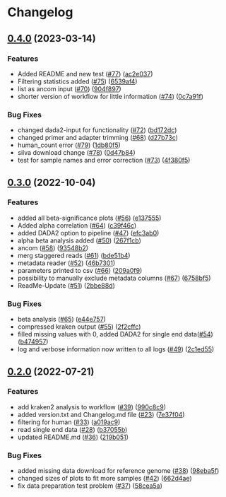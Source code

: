 # Changelog

## [0.4.0](https://github.com/IKIM-Essen/16S/compare/v0.3.0...v0.4.0) (2023-03-14)


### Features

* Added README and new test ([#77](https://github.com/IKIM-Essen/16S/issues/77)) ([ac2e037](https://github.com/IKIM-Essen/16S/commit/ac2e0376046a874daa63710c01f18bb504131b5c))
* Filtering statistics added ([#75](https://github.com/IKIM-Essen/16S/issues/75)) ([6539af4](https://github.com/IKIM-Essen/16S/commit/6539af440b006b797fba1d9719e2f99bd493cd87))
* list as ancom input ([#70](https://github.com/IKIM-Essen/16S/issues/70)) ([904f897](https://github.com/IKIM-Essen/16S/commit/904f89748e468a84f1af9169a5dd25d3f2dc734f))
* shorter version of workflow for little information ([#74](https://github.com/IKIM-Essen/16S/issues/74)) ([0c7a91f](https://github.com/IKIM-Essen/16S/commit/0c7a91f58c3efe2b625ec97ae26b9f09d8ef3429))


### Bug Fixes

* changed dada2-input for functionality ([#72](https://github.com/IKIM-Essen/16S/issues/72)) ([bd172dc](https://github.com/IKIM-Essen/16S/commit/bd172dcacecbfadbaa178c34a8c3f9ba4875e286))
* changed primer and adapter trimming ([#68](https://github.com/IKIM-Essen/16S/issues/68)) ([d27b73c](https://github.com/IKIM-Essen/16S/commit/d27b73c939373d3aedb392a97991aba8e5c7b60f))
* human_count error ([#79](https://github.com/IKIM-Essen/16S/issues/79)) ([1db80f5](https://github.com/IKIM-Essen/16S/commit/1db80f50a1cbf38c0c97689f16e6ea8f3b32d7d6))
* silva download change ([#78](https://github.com/IKIM-Essen/16S/issues/78)) ([0d47b84](https://github.com/IKIM-Essen/16S/commit/0d47b841a135998209d6e4691a3012d0cd69e2bf))
* test for sample names and error correction ([#73](https://github.com/IKIM-Essen/16S/issues/73)) ([4f380f5](https://github.com/IKIM-Essen/16S/commit/4f380f59835167b96e3062eca6cffe1640e11f8f))

## [0.3.0](https://github.com/IKIM-Essen/16S/compare/v0.2.0...v0.3.0) (2022-10-04)


### Features

* added all beta-significance plots ([#56](https://github.com/IKIM-Essen/16S/issues/56)) ([e137555](https://github.com/IKIM-Essen/16S/commit/e137555ddaf709057b8913dff39d168c017820c9))
* Added alpha correlation ([#64](https://github.com/IKIM-Essen/16S/issues/64)) ([c39f46c](https://github.com/IKIM-Essen/16S/commit/c39f46ce06f6015c8a129ec8fa454cbfa00c78bd))
* added DADA2 option to pipeline ([#47](https://github.com/IKIM-Essen/16S/issues/47)) ([efc3ab0](https://github.com/IKIM-Essen/16S/commit/efc3ab0e67ab8675131cc8d7e6490bc38ffffe4a))
* alpha beta analysis added ([#50](https://github.com/IKIM-Essen/16S/issues/50)) ([267f1cb](https://github.com/IKIM-Essen/16S/commit/267f1cbc3a80d381b1f81f3e4adf9ba60e6342c4))
* ancom ([#58](https://github.com/IKIM-Essen/16S/issues/58)) ([93548b2](https://github.com/IKIM-Essen/16S/commit/93548b2677d3f91d8bb04302ce643876fe16a7f9))
* merg staggered reads ([#61](https://github.com/IKIM-Essen/16S/issues/61)) ([bde51b4](https://github.com/IKIM-Essen/16S/commit/bde51b401046d9235afff2ce7f91469626074e05))
* metadata reader ([#52](https://github.com/IKIM-Essen/16S/issues/52)) ([46b7301](https://github.com/IKIM-Essen/16S/commit/46b7301cb453007e2616d3f40b7e083bdf079dbe))
* parameters printed to csv ([#66](https://github.com/IKIM-Essen/16S/issues/66)) ([209a0f9](https://github.com/IKIM-Essen/16S/commit/209a0f9b6d1522a94581a1ffa420b1bdec54ebc7))
* possibility to manually exclude metadata columns ([#67](https://github.com/IKIM-Essen/16S/issues/67)) ([6758bf5](https://github.com/IKIM-Essen/16S/commit/6758bf51ce1e2a40b2d9a44a9a4517f6da187f15))
* ReadMe-Update ([#51](https://github.com/IKIM-Essen/16S/issues/51)) ([2bbe88d](https://github.com/IKIM-Essen/16S/commit/2bbe88d945d4387bf950ab883682610a0339dc0e))


### Bug Fixes

* beta analysis ([#65](https://github.com/IKIM-Essen/16S/issues/65)) ([e44e757](https://github.com/IKIM-Essen/16S/commit/e44e757e4cb0da8c7bb9c95cb5a4761f3afaa5fc))
* compressed kraken output ([#55](https://github.com/IKIM-Essen/16S/issues/55)) ([2f2cffc](https://github.com/IKIM-Essen/16S/commit/2f2cffcbf3d1442dc8f3d3776a08ac19df056ffe))
* filled missing values with 0, added DADA2 for single end data([#54](https://github.com/IKIM-Essen/16S/issues/54)) ([b474957](https://github.com/IKIM-Essen/16S/commit/b474957f2ba136607f86779515800851d9c558c0))
* log and verbose information now written to all logs ([#49](https://github.com/IKIM-Essen/16S/issues/49)) ([2c1ed55](https://github.com/IKIM-Essen/16S/commit/2c1ed551b26478ddd95024a05f5890cadcdcc88c))

## [0.2.0](https://github.com/IKIM-Essen/16S/compare/v0.1.0...v0.2.0) (2022-07-21)


### Features

* add kraken2 analysis to workflow ([#39](https://github.com/IKIM-Essen/16S/issues/39)) ([990c8c9](https://github.com/IKIM-Essen/16S/commit/990c8c931158a78d27cfbe1c257525222bfa2c2a))
* added version.txt and Changelog.md file ([#23](https://github.com/IKIM-Essen/16S/issues/23)) ([7e37f04](https://github.com/IKIM-Essen/16S/commit/7e37f0483781ff64ebf3f2239987900f680f980b))
* filtering for human ([#33](https://github.com/IKIM-Essen/16S/issues/33)) ([a019ac9](https://github.com/IKIM-Essen/16S/commit/a019ac97faa31804631fb7488051d82b6b578aa4))
* read single end data ([#28](https://github.com/IKIM-Essen/16S/issues/28)) ([b37055b](https://github.com/IKIM-Essen/16S/commit/b37055b693ef36dea97e0a8f3a93880099f8733f))
* updated README.md ([#36](https://github.com/IKIM-Essen/16S/issues/36)) ([219b051](https://github.com/IKIM-Essen/16S/commit/219b05176b3af8ab5415cfa6d708d9089ba98db0))


### Bug Fixes

* added missing data download for reference genome ([#38](https://github.com/IKIM-Essen/16S/issues/38)) ([98eba5f](https://github.com/IKIM-Essen/16S/commit/98eba5f54286998fec686568a69d07f7eecb6a35))
* changed sizes of plots to fit more samples ([#42](https://github.com/IKIM-Essen/16S/issues/42)) ([662d4ae](https://github.com/IKIM-Essen/16S/commit/662d4aecf84ee109d4532aef347b0f684b3c5e5b))
* fix data preparation test problem ([#37](https://github.com/IKIM-Essen/16S/issues/37)) ([58cea5a](https://github.com/IKIM-Essen/16S/commit/58cea5a4a2be2992ec7ff1c8a0e39c2b75aee53e))
